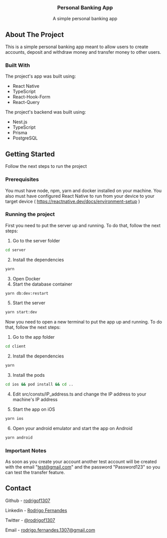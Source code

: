 <div align="center">
  <h3 align="center">Personal Banking App</h3>

  <p align="center">
    A simple personal banking app
  </p>
</div>

## About The Project

This is a simple personal banking app meant to allow users to create accounts, deposit and withdraw money and transfer money to other users.

### Built With

The project's app was built using:

- React Native
- TypeScript
- React-Hook-Form
- React-Query

The project's backend was built using:

- Nest.js
- TypeScript
- Prisma
- PostgreSQL

<!-- GETTING STARTED -->

## Getting Started

Follow the next steps to run the project

### Prerequisites

You must have node, npm, yarn and docker installed on your machine. You also must have configured React Native to run from your device to your target device ( https://reactnative.dev/docs/environment-setup ) 

### Running the project

First you need to put the server up and running. To do that, follow the next steps:
1. Go to the server folder
```sh
cd server
```
2. Install the dependencies
```sh
yarn
```
3. Open Docker
4. Start the database container
```sh
yarn db:dev:restart
```
5. Start the server
```sh
yarn start:dev
```

Now you need to open a new terminal to put the app up and running. To do that, follow the next steps:
1. Go to the app folder
```sh
cd client
```

2. Install the dependencies
```sh
yarn
```

3. Install the pods
```sh
cd ios && pod install && cd ..
```

4. Edit src/consts/IP_address.ts and change the IP address to your machine's IP address

5. Start the app on iOS
```sh
yarn ios
```

6. Open your android emulator and start the app on Android

```sh
yarn android
```

### Important Notes

As soon as you create your account another test account will be created with the email "test@gmail.com" and the password "Password123" so you can test the transfer feature.

## Contact

Github - [rodrigof1307](https://www.github.com/rodrigof1307)

Linkedin - [Rodrigo Fernandes](https://www.linkedin.com/in/rodrigof1307/)

Twitter - [@rodrigof1307](https://twitter.com/rodrigof1307)

Email - [rodrigo.fernandes.1307@gmail.com](mailto:rodrigo.fernandes.1307@gmail.com)

